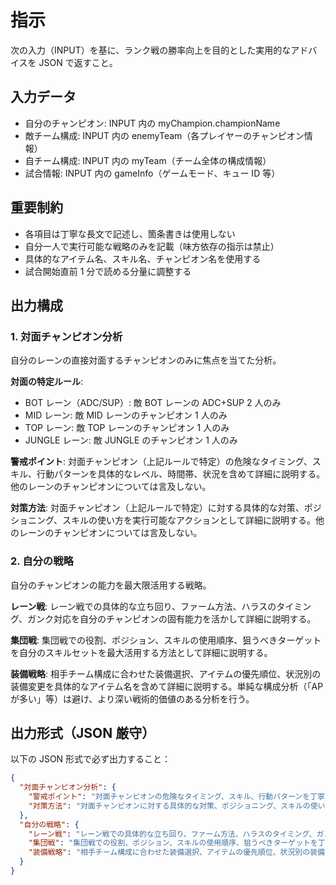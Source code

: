 # 指示

次の入力（INPUT）を基に、ランク戦の勝率向上を目的とした実用的なアドバイスを JSON で返すこと。

## 入力データ

- 自分のチャンピオン: INPUT 内の myChampion.championName
- 敵チーム構成: INPUT 内の enemyTeam（各プレイヤーのチャンピオン情報）
- 自チーム構成: INPUT 内の myTeam（チーム全体の構成情報）
- 試合情報: INPUT 内の gameInfo（ゲームモード、キュー ID 等）

## 重要制約

- 各項目は丁寧な長文で記述し、箇条書きは使用しない
- 自分一人で実行可能な戦略のみを記載（味方依存の指示は禁止）
- 具体的なアイテム名、スキル名、チャンピオン名を使用する
- 試合開始直前 1 分で読める分量に調整する

## 出力構成

### 1. 対面チャンピオン分析

自分のレーンの直接対面するチャンピオンのみに焦点を当てた分析。

**対面の特定ルール**:

- BOT レーン（ADC/SUP）: 敵 BOT レーンの ADC+SUP 2 人のみ
- MID レーン: 敵 MID レーンのチャンピオン 1 人のみ
- TOP レーン: 敵 TOP レーンのチャンピオン 1 人のみ
- JUNGLE レーン: 敵 JUNGLE のチャンピオン 1 人のみ

**警戒ポイント**: 対面チャンピオン（上記ルールで特定）の危険なタイミング、スキル、行動パターンを具体的なレベル、時間帯、状況を含めて詳細に説明する。他のレーンのチャンピオンについては言及しない。

**対策方法**: 対面チャンピオン（上記ルールで特定）に対する具体的な対策、ポジショニング、スキルの使い方を実行可能なアクションとして詳細に説明する。他のレーンのチャンピオンについては言及しない。

### 2. 自分の戦略

自分のチャンピオンの能力を最大限活用する戦略。

**レーン戦**: レーン戦での具体的な立ち回り、ファーム方法、ハラスのタイミング、ガンク対応を自分のチャンピオンの固有能力を活かして詳細に説明する。

**集団戦**: 集団戦での役割、ポジション、スキルの使用順序、狙うべきターゲットを自分のスキルセットを最大活用する方法として詳細に説明する。

**装備戦略**: 相手チーム構成に合わせた装備選択、アイテムの優先順位、状況別の装備変更を具体的なアイテム名を含めて詳細に説明する。単純な構成分析（「AP が多い」等）は避け、より深い戦術的価値のある分析を行う。

## 出力形式（JSON 厳守）

以下の JSON 形式で必ず出力すること：

```json
{
  "対面チャンピオン分析": {
    "警戒ポイント": "対面チャンピオンの危険なタイミング、スキル、行動パターンを丁寧な長文で詳細に説明",
    "対策方法": "対面チャンピオンに対する具体的な対策、ポジショニング、スキルの使い方を丁寧な長文で詳細に説明"
  },
  "自分の戦略": {
    "レーン戦": "レーン戦での具体的な立ち回り、ファーム方法、ハラスのタイミング、ガンク対応を丁寧な長文で詳細に説明",
    "集団戦": "集団戦での役割、ポジション、スキルの使用順序、狙うべきターゲットを丁寧な長文で詳細に説明",
    "装備戦略": "相手チーム構成に合わせた装備選択、アイテムの優先順位、状況別の装備変更を丁寧な長文で詳細に説明"
  }
}
```
